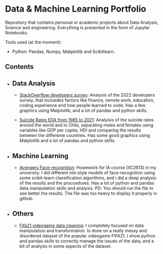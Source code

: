 # Data & Machine Learning Portfolio
Repository that contains personal or academic projects about Data Analysis, Science and engineering. Everything is presented in the form of Jupyter Notebooks.

Tools used (at the moment):

* Python: Pandas, Numpy, Matplotlib and Scikitlearn.

## Contents

* ## Data Analysis

  * [StackOverflow developers survey](https://github.com/pablo4lvarez/Data-Portfolio/blob/main/StackOverflow_survey_analysis.ipynb):
  Analysis of the 2022 developers survey, that incluedes factors like finance, remote work, education, coding experience and how people learned to code. Has a few graphics using Matplotlib, and a lot of pandas and python skills.
  
  * [Suicide Rates EDA from 1985 to 2021](https://github.com/pablo4lvarez/Data-Portfolio/blob/main/suicide_rates_EDA.ipynb):
  Analyisis of the suicide rates around the world and in Chile, separating males and females using variables like GDP per capita, HDI and comparing the results between the differente countries. Has some good graphics using Matplotlib and a lot of pandas and python skills.

* ## Machine Learning
  
  * [Avengers Face-recognition](https://github.com/pablo4lvarez/Data-Portfolio/blob/main/Tarea_3_IA.ipynb):
    Howework for IA course (IIC2613) in my university. I did different old-style models of face-recognition using some scikit-learn classification       algorithms, and i did a deep analysis of the results and the proccedures. Has a lot of python and pandas data manipulation skills and analysis.
    PD: You should run the file to see better the results. The file was too heavy to display it properly in github.
   
  
* ## Others
  * [Fifa21 videogame data cleaning](https://github.com/pablo4lvarez/Data-Portfolio/blob/main/Fifa_21_Cleaning_and_Transformation.ipynb):
    I completely focused on data manipulation and transformation. Is done on a really messy and disordered dataset of the popular videogame FIFA21.
    I show python and pandas skills to correctly manage the issues of the data, and a bit of analysis in some aspects of the dataset.
